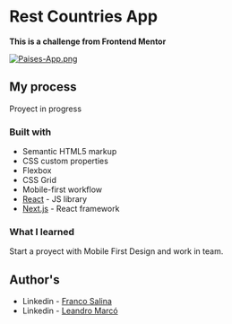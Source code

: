 # Rest Countries App

**This is a challenge from Frontend Mentor**

[![Paises-App.png](https://i.postimg.cc/3Rns7FBh/Paises-App.png)](https://postimg.cc/ftS2fXpq)


## My process

Proyect in progress

### Built with

- Semantic HTML5 markup
- CSS custom properties
- Flexbox
- CSS Grid
- Mobile-first workflow
- [React](https://reactjs.org/) - JS library
- [Next.js](https://nextjs.org/) - React framework


### What I learned

Start a proyect with Mobile First Design and work in team.

## Author's

- Linkedin - [Franco Salina](https://www.linkedin.com/in/francosalina/)
- Linkedin - [Leandro Marcó](https://www.linkedin.com/in/mmleandro/)

